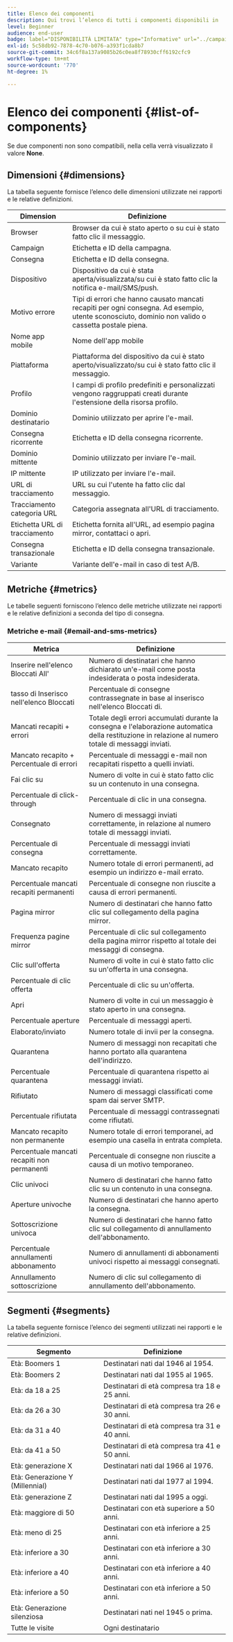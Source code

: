 ```yaml
---
title: Elenco dei componenti
description: Qui trovi l’elenco di tutti i componenti disponibili in     Rapporti dinamici e relative definizioni.
level: Beginner
audience: end-user
badge: label="DISPONIBILITÀ LIMITATA" type="Informative" url="../campaign-standard-migration-home.md" tooltip="Limitato agli utenti Campaign Standard migrati"
exl-id: 5c58db92-7878-4c70-b076-a393f1cda8b7
source-git-commit: 34c6f8a137a9085b26c0ea8f78930cff6192cfc9
workflow-type: tm+mt
source-wordcount: '770'
ht-degree: 1%

---
```


# Elenco dei componenti {#list-of-components}

Se due componenti non sono compatibili, nella cella verrà visualizzato il valore **None**.

## Dimensioni {#dimensions}

La tabella seguente fornisce l’elenco delle dimensioni utilizzate nei rapporti e le relative definizioni.

<table> 
 <thead> 
  <tr> 
   <th> Dimension<br/> </th> 
   <th> Definizione<br/> </th> 
  </tr> 
 </thead> 
 <tbody> 
  <tr> 
   <td> Browser<br/> </td> 
   <td> Browser da cui è stato aperto o su cui è stato fatto clic il messaggio.<br/> </td> 
  </tr> 
  <tr> 
   <td> Campaign<br/> </td> 
   <td> Etichetta e ID della campagna.<br/> </td> 
  </tr> 
  <tr> 
   <td> Consegna<br/> </td> 
   <td> Etichetta e ID della consegna.<br/> </td> 
  </tr> 
  <tr> 
   <td> Dispositivo<br/> </td> 
   <td> Dispositivo da cui è stata aperta/visualizzata/su cui è stato fatto clic la notifica e-mail/SMS/push.<br/> </td> 
  </tr> 
  <tr> 
   <td> Motivo errore<br/> </td> 
   <td> Tipi di errori che hanno causato mancati recapiti per ogni consegna. Ad esempio, utente sconosciuto, dominio non valido o cassetta postale piena.<br/> </td> 
  </tr> 
  <tr> 
   <td> Nome app mobile<br/> </td> 
   <td> Nome dell'app mobile<br/> </td> 
  </tr>
  <tr> 
   <td> Piattaforma<br/> </td> 
   <td> Piattaforma del dispositivo da cui è stato aperto/visualizzato/su cui è stato fatto clic il messaggio.<br/> </td> 
  </tr> 
  <tr> 
   <td> Profilo<br/> </td> 
   <td> I campi di profilo predefiniti e personalizzati vengono raggruppati creati durante l'estensione della risorsa profilo.<br/> </td> 
  </tr> 
  <tr> 
   <td> Dominio destinatario<br/> </td> 
   <td> Dominio utilizzato per aprire l'e-mail.<br/> </td> 
  </tr> 
  <tr> 
   <td> Consegna ricorrente<br/> </td> 
   <td> Etichetta e ID della consegna ricorrente.<br/> </td> 
  </tr> 
  <tr> 
   <td> Dominio mittente<br/> </td> 
   <td> Dominio utilizzato per inviare l'e-mail.<br/> </td> 
  </tr> 
  <tr> 
   <td> IP mittente<br/> </td> 
   <td> IP utilizzato per inviare l'e-mail.<br/> </td> 
  </tr> 
  <tr> 
   <td> URL di tracciamento<br/> </td> 
   <td> URL su cui l'utente ha fatto clic dal messaggio.<br/> </td> 
  </tr> 
  <tr> 
   <td> Tracciamento categoria URL<br/> </td> 
   <td> Categoria assegnata all'URL di tracciamento.<br/> </td> 
  </tr> 
  <tr> 
   <td> Etichetta URL di tracciamento<br/> </td> 
   <td> Etichetta fornita all'URL, ad esempio pagina mirror, contattaci o apri.<br/> </td> 
  </tr> 
  <tr> 
   <td> Consegna transazionale<br/> </td> 
   <td> Etichetta e ID della consegna transazionale.<br/> </td> 
  </tr> 
  <tr> 
   <td> Variante<br/> </td> 
   <td> Variante dell'e-mail in caso di test A/B.<br/> </td> 
  </tr> 
 </tbody> 
</table>

## Metriche {#metrics}

Le tabelle seguenti forniscono l’elenco delle metriche utilizzate nei rapporti e le relative definizioni a seconda del tipo di consegna.

### Metriche e-mail {#email-and-sms-metrics}

<table> 
 <thead> 
  <tr> 
   <th> Metrica<br/> </th> 
   <th> Definizione<br/> </th> 
  </tr> 
 </thead> 
 <tbody> 
  <tr> 
   <td> Inserire nell'elenco Bloccati All'<br/> </td> 
   <td> Numero di destinatari che hanno dichiarato un'e-mail come posta indesiderata o posta indesiderata.<br/> </td> 
  </tr> 
  <tr> 
   <td> tasso di Inserisco nell'elenco Bloccati<br/> </td> 
   <td> Percentuale di consegne contrassegnate in base al inserisco nell'elenco Bloccati di.<br/> </td> 
  </tr> 
  <tr> 
   <td> Mancati recapiti + errori<br/> </td> 
   <td> Totale degli errori accumulati durante la consegna e l'elaborazione automatica della restituzione in relazione al numero totale di messaggi inviati.<br/> </td> 
  </tr> 
  <tr> 
   <td> Mancato recapito + Percentuale di errori<br/> </td> 
   <td> Percentuale di messaggi e-mail non recapitati rispetto a quelli inviati.<br/> </td> 
  </tr> 
  <tr> 
   <td> Fai clic su<br/> </td> 
   <td> Numero di volte in cui è stato fatto clic su un contenuto in una consegna.<br/> </td> 
  </tr> 
  <tr> 
   <td> Percentuale di click-through<br/> </td> 
   <td> Percentuale di clic in una consegna.<br/> </td> 
  </tr> 
  <tr> 
   <td> Consegnato<br/> </td> 
   <td> Numero di messaggi inviati correttamente, in relazione al numero totale di messaggi inviati.<br/> </td> 
  </tr> 
  <tr> 
   <td> Percentuale di consegna<br/> </td> 
   <td> Percentuale di messaggi inviati correttamente.<br/> </td> 
  </tr> 
  <tr> 
   <td> Mancato recapito<br/> </td> 
   <td> Numero totale di errori permanenti, ad esempio un indirizzo e-mail errato.<br/> </td> 
  </tr> 
  <tr> 
   <td> Percentuale mancati recapiti permanenti<br/> </td> 
   <td> Percentuale di consegne non riuscite a causa di errori permanenti.<br/> </td> 
  </tr> 
  <tr> 
   <td> Pagina mirror<br/> </td> 
   <td> Numero di destinatari che hanno fatto clic sul collegamento della pagina mirror.<br/> </td> 
  </tr> 
  <tr> 
   <td> Frequenza pagine mirror<br/> </td> 
   <td> Percentuale di clic sul collegamento della pagina mirror rispetto al totale dei messaggi di consegna.<br/> </td> 
  </tr> 
  <tr> 
   <td> Clic sull'offerta<br/> </td> 
   <td> Numero di volte in cui è stato fatto clic su un'offerta in una consegna.<br/> </td> 
  </tr> 
  <tr> 
   <td> Percentuale di clic offerta<br/> </td> 
   <td> Percentuale di clic su un'offerta.<br/> </td> 
  </tr> 
  <tr> 
   <td> Apri<br/> </td> 
   <td> Numero di volte in cui un messaggio è stato aperto in una consegna.<br/> </td> 
  </tr> 
  <tr> 
   <td> Percentuale aperture<br/> </td> 
   <td> Percentuale di messaggi aperti.<br/> </td> 
  </tr> 
  <tr> 
   <td> Elaborato/inviato<br/> </td> 
   <td> Numero totale di invii per la consegna.<br/> </td> 
  </tr> 
  <tr> 
   <td> Quarantena<br/> </td> 
   <td> Numero di messaggi non recapitati che hanno portato alla quarantena dell'indirizzo.<br/> </td> 
  </tr> 
  <tr> 
   <td> Percentuale quarantena<br/> </td> 
   <td> Percentuale di quarantena rispetto ai messaggi inviati.<br/> </td> 
  </tr> 
  <tr> 
   <td> Rifiutato<br/> </td> 
   <td> Numero di messaggi classificati come spam dai server SMTP.<br/> </td> 
  </tr> 
  <tr> 
   <td> Percentuale rifiutata<br/> </td> 
   <td> Percentuale di messaggi contrassegnati come rifiutati.<br/> </td> 
  </tr> 
  <tr> 
   <td> Mancato recapito non permanente<br/> </td> 
   <td> Numero totale di errori temporanei, ad esempio una casella in entrata completa.<br/> </td> 
  </tr> 
  <tr> 
   <td> Percentuale mancati recapiti non permanenti<br/> </td> 
   <td> Percentuale di consegne non riuscite a causa di un motivo temporaneo.<br/> </td> 
  </tr> 
  <tr> 
   <td> Clic univoci<br/> </td> 
   <td> Numero di destinatari che hanno fatto clic su un contenuto in una consegna.<br/> </td> 
  </tr> 
  <tr> 
   <td> Aperture univoche<br/> </td> 
   <td> Numero di destinatari che hanno aperto la consegna.<br/> </td> 
  </tr> 
  <tr> 
   <td> Sottoscrizione univoca<br/> </td> 
   <td> Numero di destinatari che hanno fatto clic sul collegamento di annullamento dell'abbonamento.<br/> </td> 
  </tr> 
  <tr> 
   <td> Percentuale annullamenti abbonamento<br/> </td> 
   <td> Numero di annullamenti di abbonamenti univoci rispetto ai messaggi consegnati.<br/> </td> 
  </tr> 
  <tr> 
   <td> Annullamento sottoscrizione<br/> </td> 
   <td> Numero di clic sul collegamento di annullamento dell'abbonamento.<br/> </td> 
  </tr> 
 </tbody> 
</table>

<!--
### Push notification metrics {#push-notification-metrics}

<table> 
 <thead> 
  <tr> 
   <th> Metric<br/> </th> 
   <th> Definition<br/> </th> 
  </tr> 
 </thead> 
 <tbody> 
  <tr> 
   <td> Bounces + Errors<br/> </td> 
   <td> Total of errors cumulated during delivery in relation to the total number of sent messages, e.g. errors from MCPNS or provider.<br/> </td> 
  </tr> 
  <tr> 
   <td> Bounce + Error rate<br/> </td> 
   <td> Percentage of push notifications that bounced compared to push notifications sent.<br/> </td> 
  </tr> 
  <tr> 
   <td> Click<br/> </td> 
   <td> Number of times a push notification has been delivered to the device and clicked on by the user. The user either wanted to view the notification, which will then be moved to Push Open tracking, or dismiss it.<br/> </td> 
  </tr> 
  <tr> 
   <td> Click through rate<br/> </td> 
   <td> Percentage of users who interacted with the push notification.<br/> </td> 
  </tr> 
  <tr> 
   <td> Delivered<br/> </td> 
   <td> Number of push notifications successfully sent, in relation to the total number of sent push notifications.<br/> </td> 
  </tr> 
  <tr> 
   <td> Delivered rate<br/> </td> 
   <td> Percentage of push notifications successfully sent.<br/> </td> 
  </tr> 
  <tr> 
   <td> Impressions<br/> </td> 
   <td> Number of times a push notification has been delivered to the device and left untouched in the notification center. In most cases, impressions number should be similar to the delivered number. This ensures that the device got the message and relayed that information back to the server.<br/> </td> 
  </tr> 
  <tr> 
   <td> Processed/sent<br/> </td> 
   <td> Total number of push notifications sent.<br/> </td> 
  </tr> 
  <tr> 
   <td> Open<br/> </td> 
   <td> Total number of push notifications delivered to the device and clicked on by users thus opening the app. This is similar to the Push Click except a Push Open will not be triggered if the notification was dismissed.<br/> </td> 
  </tr> 
  <tr> 
   <td> Open rate<br/> </td> 
   <td> Percentage of opened push notifications.<br/> </td> 
  </tr> 
  <tr> 
   <td> Unique clicks<br/> </td> 
   <td> Number of times a unique user interacts with the push notification, e.g. clicks on the notification or button.<br/> </td> 
  </tr> 
  <tr> 
   <td> Unique impressions<br/> </td> 
   <td> Number of impressions by recipient.<br/> </td> 
  </tr> 
  <tr> 
   <td> Unique Opens<br/> </td> 
   <td> Number of recipients who opened the delivery.<br/> </td> 
  </tr> 
 </tbody> 
</table>

### In-App metrics {#in-app-metrics}

<table> 
 <thead> 
  <tr> 
   <th> Metric<br/> </th> 
   <th> Definition<br/> </th> 
  </tr> 
 </thead> 
 <tbody> 
  <tr> 
   <td> Delivered<br/> </td> 
   <td> Total number of In-App messages delivered to the device by the service provider.<br/> </td> 
  </tr> 
  <tr> 
   <td> Impressions<br/> </td> 
   <td> Total of In-App messages seen by recipients depending on whether trigger criterion was met.<br/> </td> 
  </tr> 
  <tr> 
   <td> In-App clicks <br/> </td> 
   <td> Total number of recipients who clicked on Button 1 or Button 2.<br/> </td> 
  </tr> 
  <tr> 
   <td> In-App click through rate<br/> </td> 
   <td> Percentage of users who clicked on Button 1 or Button 2 compared to users who saw the message.<br/> </td> 
  </tr> 
  <tr> 
   <td> In-App dismissal<br/> </td> 
   <td> Total number of messages that recipients dismissed either by clicking the close button or auto-dismiss.<br/> </td> 
  </tr> 
  <tr> 
   <td> In-App dismissal rate<br/> </td> 
   <td> Percentage of In-App messages that recipients dismissed.<br/> </td> 
  </tr> 
  <tr> 
   <td> Processed/sent<br/> </td> 
   <td> Total number of In-App messages sent from Adobe Campaign as part of the delivery sent process.<br/> </td> 
  </tr> 
  <tr> 
   <td> Unique impressions<br/> </td> 
   <td> Number of impressions by a unique recipient.<br/> </td> 
  </tr> 
  <tr> 
   <td> Unique In-App clicks<br/> </td> 
   <td> Number of times recipients clicked on Button 1 or Button 2.<br/> </td> 
  </tr> 
  <tr> 
   <td> Unique In-App dismissals<br/> </td> 
   <td> Number of time recipients dismissed an In-App message.<br/> </td> 
  </tr> 
 </tbody> 
</table>
-->

## Segmenti {#segments}

La tabella seguente fornisce l’elenco dei segmenti utilizzati nei rapporti e le relative definizioni.

<table> 
 <thead> 
  <tr> 
   <th> Segmento<br/> </th> 
   <th> Definizione<br/> </th> 
  </tr> 
 </thead> 
 <tbody> 
  <tr> 
   <td> Età: Boomers 1<br/> </td> 
   <td> Destinatari nati dal 1946 al 1954.<br/> </td> 
  </tr> 
  <tr> 
   <td> Età: Boomers 2<br/> </td> 
   <td> Destinatari nati dal 1955 al 1965.<br/> </td> 
  </tr> 
  <tr> 
   <td> Età: da 18 a 25<br/> </td> 
   <td> Destinatari di età compresa tra 18 e 25 anni.<br/> </td> 
  </tr> 
  <tr> 
   <td> Età: da 26 a 30<br/> </td> 
   <td> Destinatari di età compresa tra 26 e 30 anni.<br/> </td> 
  </tr> 
  <tr> 
   <td> Età: da 31 a 40<br/> </td> 
   <td> Destinatari di età compresa tra 31 e 40 anni.<br/> </td> 
  </tr> 
  <tr> 
   <td> Età: da 41 a 50<br/> </td> 
   <td> Destinatari di età compresa tra 41 e 50 anni.<br/> </td> 
  </tr> 
  <tr> 
   <td> Età: generazione X<br/> </td> 
   <td> Destinatari nati dal 1966 al 1976.<br/> </td> 
  </tr> 
  <tr> 
   <td> Età: Generazione Y (Millennial)<br/> </td> 
   <td> Destinatari nati dal 1977 al 1994.<br/> </td> 
  </tr> 
  <tr> 
   <td> Età: generazione Z<br/> </td> 
   <td> Destinatari nati dal 1995 a oggi.<br/> </td> 
  </tr> 
  <tr> 
   <td> Età: maggiore di 50<br/> </td> 
   <td> Destinatari con età superiore a 50 anni.<br/> </td> 
  </tr> 
  <tr> 
   <td> Età: meno di 25<br/> </td> 
   <td> Destinatari con età inferiore a 25 anni.<br/> </td> 
  </tr> 
  <tr> 
   <td> Età: inferiore a 30<br/> </td> 
   <td> Destinatari con età inferiore a 30 anni.<br/> </td> 
  </tr> 
  <tr> 
   <td> Età: inferiore a 40<br/> </td> 
   <td> Destinatari con età inferiore a 40 anni.<br/> </td> 
  </tr> 
  <tr> 
   <td> Età: inferiore a 50<br/> </td> 
   <td> Destinatari con età inferiore a 50 anni.<br/> </td> 
  </tr> 
  <tr> 
   <td> Età: Generazione silenziosa<br/> </td> 
   <td> Destinatari nati nel 1945 o prima.<br/> </td> 
  </tr> 
  <tr> 
   <td> Tutte le visite<br/> </td> 
   <td> Ogni destinatario<br/> </td> 
  </tr>
 </tbody> 
</table>
